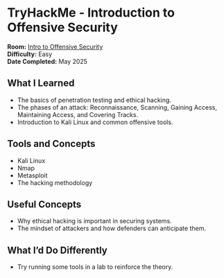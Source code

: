 # TryHackMe - Introduction to Offensive Security

**Room:** [Intro to Offensive Security](https://tryhackme.com/room/introductiontooffensivesecurity)  
**Difficulty:** Easy  
**Date Completed:** May 2025

## What I Learned
- The basics of penetration testing and ethical hacking.
- The phases of an attack: Reconnaissance, Scanning, Gaining Access, Maintaining Access, and Covering Tracks.
- Introduction to Kali Linux and common offensive tools.

## Tools and Concepts
- Kali Linux
- Nmap
- Metasploit
- The hacking methodology

## Useful Concepts
- Why ethical hacking is important in securing systems.
- The mindset of attackers and how defenders can anticipate them.

## What I’d Do Differently
- Try running some tools in a lab to reinforce the theory.
